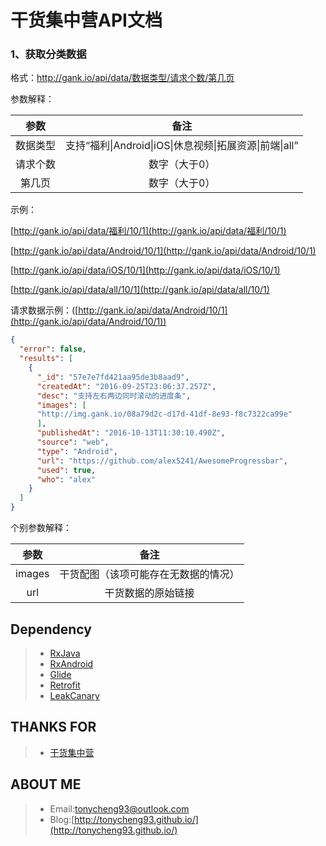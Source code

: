 #	干货集中营API文档

###	1、获取分类数据

格式：http://gank.io/api/data/数据类型/请求个数/第几页

参数解释：

|  参数  |                    备注                    |
| :--: | :--------------------------------------: |
| 数据类型 | 支持“福利\|Android\|iOS\|休息视频\|拓展资源\|前端\|all” |
| 请求个数 |                 数字（大于0）                  |
| 第几页  |                 数字（大于0）                  |

示例：

[http://gank.io/api/data/福利/10/1](http://gank.io/api/data/福利/10/1)

[http://gank.io/api/data/Android/10/1](http://gank.io/api/data/Android/10/1)

[http://gank.io/api/data/iOS/10/1](http://gank.io/api/data/iOS/10/1)

[http://gank.io/api/data/all/10/1](http://gank.io/api/data/all/10/1)

请求数据示例：([http://gank.io/api/data/Android/10/1](http://gank.io/api/data/Android/10/1))

```json
{
  "error": false,
  "results": [
    {
      "_id": "57e7e7fd421aa95de3b8aad9",
      "createdAt": "2016-09-25T23:06:37.257Z",
      "desc": "支持左右两边同时滚动的进度条",
      "images": [
      "http://img.gank.io/08a79d2c-d17d-41df-8e93-f8c7322ca99e"
      ],
      "publishedAt": "2016-10-13T11:30:10.490Z",
      "source": "web",
      "type": "Android",
      "url": "https://github.com/alex5241/AwesomeProgressbar",
      "used": true,
      "who": "alex"
    }
  ]
}
```

个别参数解释：

|   参数   |         备注         |
| :----: | :----------------: |
| images | 干货配图（该项可能存在无数据的情况） |
|  url   |     干货数据的原始链接      |

##	Dependency

> * [RxJava](https://github.com/ReactiveX/RxJava)
> * [RxAndroid](https://github.com/ReactiveX/RxAndroid)
> * [Glide](https://github.com/bumptech/glide)
> * [Retrofit](https://square.github.io/retrofit/)
> * [LeakCanary](https://github.com/square/leakcanary)

##	THANKS FOR

> * [干货集中营](http://gank.io)

##	ABOUT ME

> * Email:tonycheng93@outlook.com
> * Blog:[http://tonycheng93.github.io/](http://tonycheng93.github.io/)